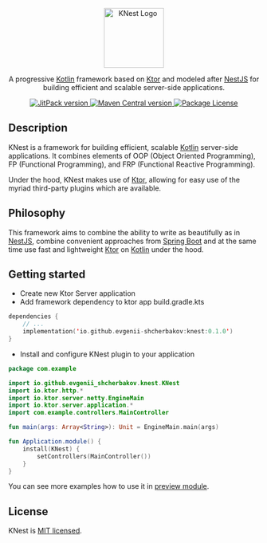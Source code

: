 <p align="center">
    <img src="assets/img/knest-logo.png" width="120" alt="KNest Logo" />
</p>

<p align="center">
    A progressive <a href="https://kotlinlang.org/" target="_blank">Kotlin</a> 
    framework based on <a href="https://ktor.io/" target="_blank">Ktor</a> 
    and modeled after <a href="https://nestjs.com/" target="_blank">NestJS</a> 
    for building efficient and scalable server-side applications.
</p>

<p align="center">
    <a 
        href="https://jitpack.io/#IIPEKOLICT/knest" 
        target="_blank"
    >
        <img 
            src="https://jitpack.io/v/IIPEKOLICT/knest.svg" 
            alt="JitPack version" 
        />
    </a>
    <a 
        href="https://central.sonatype.com/artifact/io.github.evgenii-shcherbakov/knest" 
        target="_blank"
    >
        <img 
            src="https://maven-badges.herokuapp.com/maven-central/io.github.evgenii-shcherbakov/knest/badge.svg?style=flat" 
            alt="Maven Central version" 
        />
    </a>
    <a 
        href="https://raw.githubusercontent.com/IIPEKOLICT/knest/main/LICENSE" 
        target="_blank"
    >
        <img 
            src="https://img.shields.io/badge/license-MIT-green.svg" 
            alt="Package License" 
        />
    </a>
</p>

## Description

KNest is a framework for building efficient, 
scalable <a href="https://kotlinlang.org/" target="_blank">Kotlin</a> server-side applications. 
It combines elements of OOP (Object Oriented Programming), 
FP (Functional Programming), and FRP (Functional Reactive Programming).

Under the hood, KNest makes use of <a href="https://ktor.io/" target="_blank">Ktor</a>, 
allowing for easy use of the myriad third-party plugins which are available.

## Philosophy

This framework aims to combine the ability to write as beautifully as in 
<a href="https://nestjs.com/" target="_blank">NestJS</a>, combine convenient approaches from
<a href="https://spring.io/projects/spring-boot" target="_blank">Spring Boot</a> and at the same time 
use fast and lightweight <a href="https://ktor.io/" target="_blank">Ktor</a> on
<a href="https://kotlinlang.org/" target="_blank">Kotlin</a> under the hood.

## Getting started

- Create new Ktor Server application
- Add framework dependency to ktor app build.gradle.kts
```kotlin
dependencies {
    // ...
    implementation('io.github.evgenii-shcherbakov:knest:0.1.0')
}
```
- Install and configure KNest plugin to your application
```kotlin
package com.example

import io.github.evgenii_shcherbakov.knest.KNest
import io.ktor.http.*
import io.ktor.server.netty.EngineMain
import io.ktor.server.application.*
import com.example.controllers.MainController

fun main(args: Array<String>): Unit = EngineMain.main(args)

fun Application.module() {
    install(KNest) {
        setControllers(MainController())
    }
}
```

You can see more examples how to use it in 
<a href="https://github.com/evgenii-shcherbakov/knest/tree/main/preview" target="_blank">preview module</a>.

## License

KNest is [MIT licensed](LICENSE).